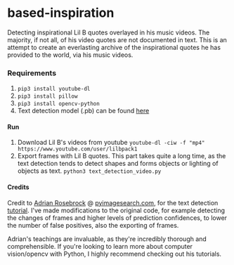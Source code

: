 # based-inspiration
Detecting inspirational Lil B quotes overlayed in his music videos. The majority, if not all, of his video quotes are not documented in text. This is an attempt to create an everlasting archive of the inspirational quotes he has provided to the world, via his music videos.

### Requirements
1. `pip3 install youtube-dl`
2. `pip3 install pillow`
3. `pip3 install opencv-python`
4. Text detection model (.pb) can be found [here](https://www.pyimagesearch.com/2018/08/20/opencv-text-detection-east-text-detector/)

#### Run
1. Download Lil B's videos from youtube `youtube-dl -ciw -f "mp4" https://www.youtube.com/user/lilbpack1`
2. Export frames with Lil B quotes. This part takes quite a long time, as the text detection tends to detect shapes and forms objects or lighting of objects as text. `python3 text_detection_video.py`


#### Credits
Credit to [Adrian Rosebrock](https://www.pyimagesearch.com/author/adrian/) @ [pyimagesearch.com](https://www.pyimagesearch.com), for the text detection [tutorial](https://www.pyimagesearch.com/2018/08/20/opencv-text-detection-east-text-detector/). I've made modifications to the original code, for example detecting the changes of frames and higher levels of prediction confidences, to lower the number of false positives, also the exporting of frames.

Adrian's teachings are invaluable, as they're incredibly thorough and comprehensible. If you're looking to learn more about computer vision/opencv with Python, I highly recommend checking out his tutorials.


